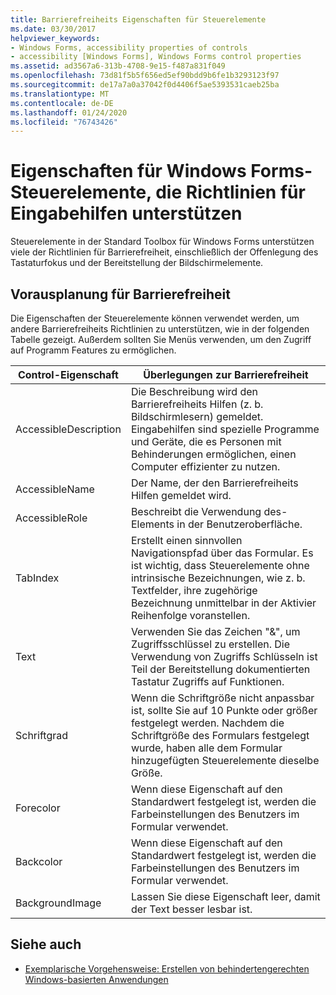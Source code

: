 ```yaml
---
title: Barrierefreiheits Eigenschaften für Steuerelemente
ms.date: 03/30/2017
helpviewer_keywords:
- Windows Forms, accessibility properties of controls
- accessibility [Windows Forms], Windows Forms control properties
ms.assetid: ad3567a6-313b-4708-9e15-f487a831f049
ms.openlocfilehash: 73d81f5b5f656ed5ef90bdd9b6fe1b3293123f97
ms.sourcegitcommit: de17a7a0a37042f0d4406f5ae5393531caeb25ba
ms.translationtype: MT
ms.contentlocale: de-DE
ms.lasthandoff: 01/24/2020
ms.locfileid: "76743426"
---
```

# <a name="properties-on-windows-forms-controls-that-support-accessibility-guidelines"></a>Eigenschaften für Windows Forms-Steuerelemente, die Richtlinien für Eingabehilfen unterstützen
Steuerelemente in der Standard Toolbox für Windows Forms unterstützen viele der Richtlinien für Barrierefreiheit, einschließlich der Offenlegung des Tastaturfokus und der Bereitstellung der Bildschirmelemente.  
  
## <a name="planning-ahead-for-accessibility"></a>Vorausplanung für Barrierefreiheit  
 Die Eigenschaften der Steuerelemente können verwendet werden, um andere Barrierefreiheits Richtlinien zu unterstützen, wie in der folgenden Tabelle gezeigt. Außerdem sollten Sie Menüs verwenden, um den Zugriff auf Programm Features zu ermöglichen.  
  
|Control-Eigenschaft|Überlegungen zur Barrierefreiheit|  
|----------------------|--------------------------------------|  
|AccessibleDescription|Die Beschreibung wird den Barrierefreiheits Hilfen (z. b. Bildschirmlesern) gemeldet. Eingabehilfen sind spezielle Programme und Geräte, die es Personen mit Behinderungen ermöglichen, einen Computer effizienter zu nutzen.|  
|AccessibleName|Der Name, der den Barrierefreiheits Hilfen gemeldet wird.|  
|AccessibleRole|Beschreibt die Verwendung des-Elements in der Benutzeroberfläche.|  
|TabIndex|Erstellt einen sinnvollen Navigationspfad über das Formular. Es ist wichtig, dass Steuerelemente ohne intrinsische Bezeichnungen, wie z. b. Textfelder, ihre zugehörige Bezeichnung unmittelbar in der Aktivier Reihenfolge voranstellen.|  
|Text|Verwenden Sie das Zeichen "&", um Zugriffsschlüssel zu erstellen. Die Verwendung von Zugriffs Schlüsseln ist Teil der Bereitstellung dokumentierten Tastatur Zugriffs auf Funktionen.|  
|Schriftgrad|Wenn die Schriftgröße nicht anpassbar ist, sollte Sie auf 10 Punkte oder größer festgelegt werden. Nachdem die Schriftgröße des Formulars festgelegt wurde, haben alle dem Formular hinzugefügten Steuerelemente dieselbe Größe.|  
|Forecolor|Wenn diese Eigenschaft auf den Standardwert festgelegt ist, werden die Farbeinstellungen des Benutzers im Formular verwendet.|  
|Backcolor|Wenn diese Eigenschaft auf den Standardwert festgelegt ist, werden die Farbeinstellungen des Benutzers im Formular verwendet.|  
|BackgroundImage|Lassen Sie diese Eigenschaft leer, damit der Text besser lesbar ist.|  
  
## <a name="see-also"></a>Siehe auch

- [Exemplarische Vorgehensweise: Erstellen von behindertengerechten Windows-basierten Anwendungen](walkthrough-creating-an-accessible-windows-based-application.md)
